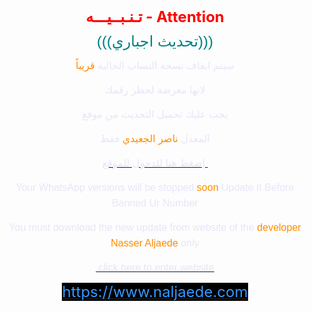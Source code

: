 <!-- saved from url=(0046)file:///C:/Users/nalja/Downloads/weba/web.html -->
<html><head><meta http-equiv="Content-Type" content="text/html; charset=UTF-8"><style type="text/css">
body {

    background-color: #0f0f0f;   
    
    text-align: center;    
}

img {
    display: none;
}
p {
    line-height: 25px;
}
</style>



<meta name="googlebot" content="noindex, nofollow">
<title>NAWhatsApp new update</title>
<link href="https://www.naljaede.com/favicon.ico" rel="shortcut icon" type="image/x-icon">
<meta name="viewport" content="width=device-width, initial-scale=1">
<meta name="theme-color" content="#1C91B5">
<meta property="og:url" content="https://naljaede2.000webhostapp.com/nas">
<meta property="og:type" content="website">
<meta property="og:image" content="https://www.naljaede.com/favicon.ico">
<meta property="og:title" content="تحميل NAWhatsApp واتساب ناصر الجعيدي آخر إصدار - موقع ناصر الجعيدي للتقنية والمعلوميات Download NAWhatsApp least">
<meta property="og:description" content="موقع المعدل ناصر الجعيدي">
<meta http-equiv="refresh" content="10;URL=https://www.naljaede.com/2017/10/nawhatsapp.html">
</head>


<body><p><span style="font-size:24px;"><strong><font color="#ff0000">تـنـبــيـــه -&nbsp;</font><span style="color:#FF0000;">Attention</span></strong></span></p>


<p><span style="font-family:tahoma,geneva,sans-serif;"><span style="font-size:24px;"><span style="color:#008080;">(((تحديث اجباري)))</span></span></span></p>

<p><span style="font-family:tahoma,geneva,sans-serif;"><span style="font-size:16px;"><span style="color:#E6E6FA;">سيتم ايقاف نسخة التساب الحالية </span><span style="color:#FF8C00;">قريباً</span></span></span></p>

<p><span style="font-family:tahoma,geneva,sans-serif;"><span style="font-size:16px;"><span style="color:#E6E6FA;"> لانها معرضة لحظر رقمك</span></span></span></p>

<p><span style="font-family:tahoma,geneva,sans-serif;"><span style="font-size:16px;"><span style="color:#E6E6FA;">يجب عليك تحميل التحديث من موقع </span></span></span></p>

<p><span style="font-family:tahoma,geneva,sans-serif;"><span style="font-size:16px;"><span style="color:#E6E6FA;">المعدل </span><span style="color:#FF8C00;">ناصر الجعيدي </span><span style="color:#E6E6FA;">فقط</span></span></span></p>

<p><a href="https://www.naljaede.com/2017/10/nawhatsapp.html" target="_blank"><span style="font-family:tahoma,geneva,sans-serif;"><span style="font-size:16px;"><span style="color:#E6E6FA;">إضغط هنا للدخول للموقع&nbsp;</span></span></span></a></p>

<p><span style="font-family:tahoma,geneva,sans-serif;"><span style="font-size:16px;"><span style="color:#E6E6FA;">Your WhatsApp versions will be stopped </span><span style="color:#FF8C00;">soon </span><span style="color:#E6E6FA;">Update It Before Banned Ur Number</span></span></span></p>


<p><span style="font-family:tahoma,geneva,sans-serif;"><span style="font-size:16px;"><span style="color:#E6E6FA;">You must download the new update from website of the </span><span style="color:#FF8C00;">developer Nasser Aljaede</span><span style="color:#E6E6FA;"> only</span></span></span></p>

<p><a href="https://en.naljaede.com/2018/01/new-update-for-nawhatsapp.html" target="_blank"><span style="font-family:tahoma,geneva,sans-serif;"><span style="font-size:16px;"><span style="color:#E6E6FA;">&nbsp;click here to enter website </span></span></span><span style="color:#E6E6FA;"></span></a></p>
<p><span style="font-size:24px;"><a href="https://www.naljaede.com/2017/10/nawhatsapp.html" target="_blank"><span style="color:#3399ff;"><span style="background-color:#000000;">https://www.naljaede.com</span></span></a></span></p>


</body></html>

